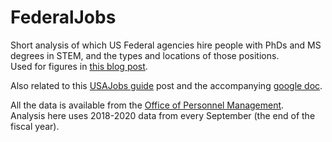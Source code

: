 # FederalJobs
Short analysis of which US Federal agencies hire people with PhDs and MS degrees in STEM, and the types and locations of those positions.  
Used for figures in [this blog post](https://jabberwocky.weecology.org/2021/06/14/jobs-in-the-us-government-for-graduate-students/).

Also related to this [USAJobs guide](https://jabberwocky.weecology.org/2021/06/14/usajobs-guide/) post and the accompanying [google doc](https://docs.google.com/document/d/15ylkL0gIAf5vlrS5-T87MJoO9x52uqroV_9acWQmn6A/edit).

All the data is available from the [Office of Personnel Management](https://www.opm.gov/data/index.aspx).  
Analysis here uses 2018-2020 data from every September (the end of the fiscal year).

